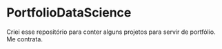 # PortfolioDataScience
Criei esse repositório para conter alguns projetos para servir de portfólio. Me contrata.
